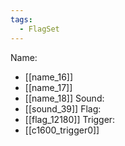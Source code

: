 ```yaml
---
tags:
  - FlagSet
---
```

Name:
- [[name_16]]
- [[name_17]]
- [[name_18]]
Sound:
- [[sound_39]]
Flag:
- [[flag_12180]]
Trigger:
- [[c1600_trigger0]]
